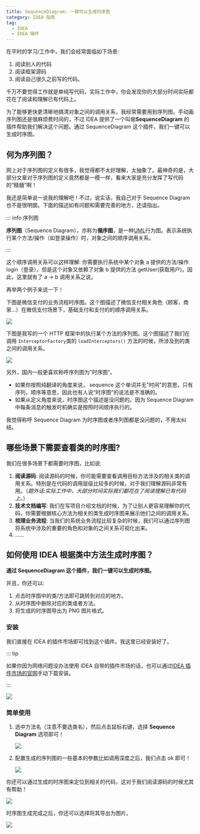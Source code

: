 ```yaml
---
title: SequenceDiagram: 一键可以生成时序图
category: IDEA 指南
tag:
  - IDEA
  - IDEA 插件
---
```


在平时的学习/工作中，我们会经常面临如下场景:

1. 阅读别人的代码
1. 阅读框架源码
1. 阅读自己很久之前写的代码。

千万不要觉得工作就是单纯写代码，实际工作中，你会发现你的大部分时间实际都花在了阅读和理解已有代码上。

为了能够更快更清晰地搞清对象之间的调用关系，我经常需要用到序列图。手动画序列图还是很麻烦费时间的，不过 IDEA 提供了一个叫做**SequenceDiagram** 的插件帮助我们解决这个问题。通过 SequenceDiagram 这个插件，我们一键可以生成时序图。

## 何为序列图？

网上对于序列图的定义有很多，我觉得都不太好理解，太抽象了。最神奇的是，大部分文章对于序列图的定义竟然都是一模一样，看来大家是充分发挥了写代码的“精髓”啊！

我还是简单说一说我的理解吧！不过，说实话，我自己对于 Sequence Diagram 也不是很明朗。下面的描述如有问题和需要完善的地方，还请指出。

::: info 序列图

**序列图**（Sequence Diagram），亦称为**循序图**，是一种[UML](https://zh.m.wikipedia.org/wiki/UML)行为图。表示系统执行某个方法/操作（如登录操作）时，对象之间的顺序调用关系。

:::

这个顺序调用关系可以这样理解: 你需要执行系统中某个对象 a 提供的方法/操作 login（登录），但是这个对象又依赖了对象 b 提供的方法 getUser(获取用户)。因此，这里就有了 a -> b 调用关系之说。

再举两个例子来说一下！

下图是微信支付的业务流程时序图。这个图描述了微信支付相关角色（顾客，商家...）在微信支付场景下，基础支付和支付的的顺序调用关系。

![](https://oss.javaguide.cn/github/awesome-idea-tutorial/3a48c8d17aea2064ff11b6d3fd1fb2cb.png)

下图是我写的一个 HTTP 框架中的执行某个方法的序列图。这个图描述了我们在调用 `InterceptorFactory`类的 `loadInterceptors()` 方法的时候，所涉及到的类之间的调用关系。

![](https://oss.javaguide.cn/idea/watermark,type_ZmFuZ3poZW5naGVpdGk,shadow_10,text_aHR0cHM6Ly9ibG9nLmNzZG4ubmV0L3FxXzM0MzM3Mjcy,size_16,color_FFFFFF,t_70.png)

另外，国内一般更喜欢称呼序列图为"时序图"。

- 如果你按照纯翻译的角度来说， sequence 这个单词并无"时间"的意思，只有序列，顺序等意思，因此也有人说“时序图”的说法是不准确的。
- 如果从定义角度来说，时序图这个描述是没问题的。因为 Sequence Diagram 中每条消息的触发时机确实是按照时间顺序执行的。

我觉得称呼 Sequence Diagram 为时序图或者序列图都是没问题的，不用太纠结。

## 哪些场景下需要查看类的时序图?

我们在很多场景下都需要时序图，比如说:

1. **阅读源码**: 阅读源码的时候，你可能需要查看调用目标方法涉及的相关类的调用关系。特别是在代码的调用层级比较多的时候，对于我们理解源码非常有用。（_题外话:实际工作中，大部分时间实际我们都花在了阅读理解已有代码上。_）
2. **技术文档编写**: 我们在写项目介绍文档的时候，为了让别人更容易理解你的代码，你需要根据核心方法为相关的类生成时序图来展示他们之间的调用关系。
3. **梳理业务流程**: 当我们的系统业务流程比较复杂的时候，我们可以通过序列图将系统中涉及的重要的角色和对象的之间关系可视化出来。
4. ......

## 如何使用 IDEA 根据类中方法生成时序图？

**通过 SequenceDiagram 这个插件，我们一键可以生成时序图。**

并且，你还可以:

1. 点击时序图中的类/方法即可跳转到对应的地方。
2. 从时序图中删除对应的类或者方法。
3. 将生成的时序图导出为 PNG 图片格式。

### 安装

我们直接在 IDEA 的插件市场即可找到这个插件。我这里已经安装好了。

::: tip

如果你因为网络问题没办法使用 IDEA 自带的插件市场的话，也可以通过[IDEA 插件市场的官网](https://plugins.jetbrains.com/idea)手动下载安装。

:::

![](https://oss.javaguide.cn/idea/20201021165654262.png)

### 简单使用

1. 选中方法名（注意不要选类名），然后点击鼠标右键，选择 **Sequence Diagram** 选项即可！

   ![](https://oss.javaguide.cn/idea/20201021170110697-20211010211819042.png)

1. 配置生成的序列图的一些基本的参数比如调用深度之后，我们点击 ok 即可！

   ![](https://oss.javaguide.cn/idea/c5040f1105c762ddf8689892913bc02d-20211010211823985.png)

你还可以通过生成的时序图来定位到相关的代码，这对于我们阅读源码的时候尤其有帮助！

![](https://oss.javaguide.cn/idea/20201021171623809-20211010211828759.png)

时序图生成完成之后，你还可以选择将其导出为图片。

![](https://oss.javaguide.cn/idea/20201021170228723-20211010211832965.png)
